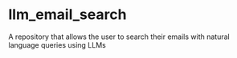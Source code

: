 # llm_email_search
A repository that allows the user to search their emails with natural language queries using LLMs
